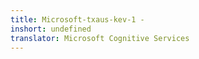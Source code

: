 ```yaml
---
title: Microsoft-txaus-kev-1 -
inshort: undefined
translator: Microsoft Cognitive Services
---
```




